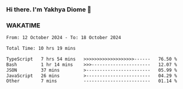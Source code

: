 ### Hi there. I'm Yakhya Diome 👋

### WAKATIME
<!--START_SECTION:waka-->

```txt
From: 12 October 2024 - To: 18 October 2024

Total Time: 10 hrs 19 mins

TypeScript   7 hrs 54 mins   >>>>>>>>>>>>>>>>>>>------   76.50 %
Bash         1 hr 14 mins    >>>----------------------   12.07 %
JSON         37 mins         >------------------------   05.99 %
JavaScript   26 mins         >------------------------   04.29 %
Other        7 mins          -------------------------   01.14 %
```

<!--END_SECTION:waka-->
